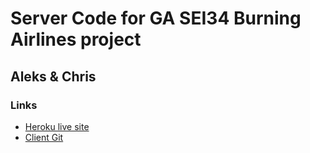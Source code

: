 # Server Code for GA SEI34 Burning Airlines project
## Aleks & Chris

### Links
- [Heroku live site](https://aleks-chris-burning-server.herokuapp.com)
- [Client Git](https://github.com/aleksanderbrymora/burning-client)